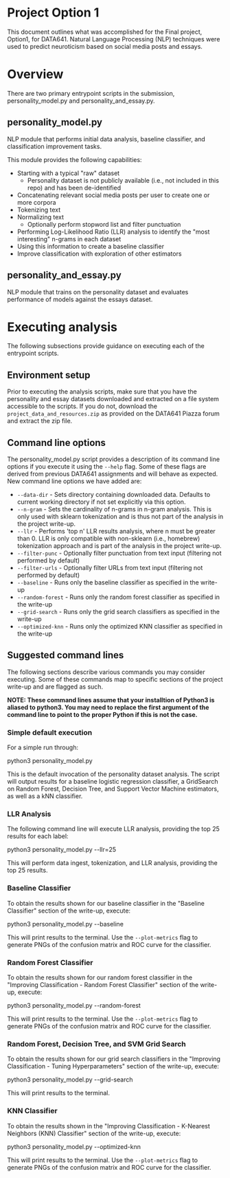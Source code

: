 # Project Option 1
This document outlines what was accomplished for the Final project, Option1, for DATA641. Natural Language Processing (NLP) techniques were used to predict neuroticism based on social media posts and essays.

# Overview
There are two primary entrypoint scripts in the submission, personality_model.py and personality_and_essay.py.

## personality_model.py

NLP module that performs initial data analysis, baseline classifier, and classification improvement tasks.

This module provides the following capabilities:
  - Starting with a typical "raw" dataset
    - Personality dataset is not publicly available (i.e., not included in this repo) and has been de-identified
  - Concatenating relevant social media posts per user to create one or more corpora
  - Tokenizing text
  - Normalizing text
    - Optionally perform stopword list and filter punctuation
  - Performing Log-Likelihood Ratio (LLR) analysis to identify the "most interesting" n-grams in each dataset
  - Using this information to create a baseline classifier
  - Improve classification with exploration of other estimators 

## personality_and_essay.py

NLP module that trains on the personality dataset and evaluates performance of models against the essays dataset.

# Executing analysis

The following subsections provide guidance on executing each of the entrypoint scripts.

## Environment setup

Prior to executing the analysis scripts, make sure that you have the personality and essay datasets downloaded and extracted on a file system accessible to the scripts. If you do not, download the `project_data_and_resources.zip` as provided on the DATA641 Piazza forum and extract the zip file.

## Command line options

The personality_model.py script provides a description of its command line options if you execute it using the `--help` flag. Some of these flags are derived from previous DATA641 assignments and will behave as expected. New command line options we have added are:
  * `--data-dir` - Sets directory containing downloaded data. Defaults to current working directory if not set explicitly via this option.
  * `--n-gram` - Sets the cardinality of n-grams in n-gram analysis. This is only used with sklearn tokenization and is thus not part of the analysis in the project write-up.
  * `--llr` - Performs 'top n' LLR results analysis, where n must be greater than 0. LLR is only compatible with non-sklearn (i.e., homebrew) tokenization approach and is part of the analysis in the project write-up.
  * `--filter-punc` - Optionally filter punctuation from text input (filtering not performed by default)
  * `--filter-urls` - Optionally filter URLs from text input (filtering not performed by default)
  * `--baseline` - Runs only the baseline classifier as specified in the write-up
  * `--random-forest` - Runs only the random forest classifier as specified in the write-up
  * `--grid-search` - Runs only the grid search classifiers as specified in the write-up
  * `--optimized-knn` - Runs only the optimized KNN classifier as specified in the write-up

## Suggested command lines

The following sections describe various commands you may consider executing. Some of these commands map to specific sections of the project write-up and are flagged as such.

__NOTE: These command lines assume that your installtion of Python3 is aliased to python3. You may need to replace the first argument of the command line to point to the proper Python if this is not the case.__

### Simple default execution

For a simple run through:

  python3 personality_model.py

This is the default invocation of the personality dataset analysis. The script will output results for a baseline logistic regression classifier, a GridSearch on Random Forest, Decision Tree, and Support Vector Machine estimators, as well as a kNN classifier.

### LLR Analysis

The following command line will execute LLR analysis, providing the top 25 results for each label:

  python3 personality_model.py --llr=25

This will perform data ingest, tokenization, and LLR analysis, providing the top 25 results.

### Baseline Classifier

To obtain the results shown for our baseline classifier in the "Baseline Classifier" section of the write-up, execute:

  python3 personality_model.py --baseline

This will print results to the terminal. Use the `--plot-metrics` flag to generate PNGs of the confusion matrix and ROC curve for the classifier.

### Random Forest Classifier

To obtain the results shown for our random forest classifier in the "Improving Classification - Random Forest Classifier" section of the write-up, execute:

  python3 personality_model.py --random-forest

This will print results to the terminal. Use the `--plot-metrics` flag to generate PNGs of the confusion matrix and ROC curve for the classifier.

### Random Forest, Decision Tree, and SVM Grid Search

To obtain the results shown for our grid search classifiers in the "Improving Classification - Tuning Hyperparameters" section of the write-up, execute:

  python3 personality_model.py --grid-search

This will print results to the terminal.

### KNN Classifier

To obtain the results shown in the "Improving Classification - K-Nearest Neighbors (KNN) Classifier" section of the write-up, execute:

  python3 personality_model.py --optimized-knn

This will print results to the terminal. Use the `--plot-metrics` flag to generate PNGs of the confusion matrix and ROC curve for the classifier.

### 
